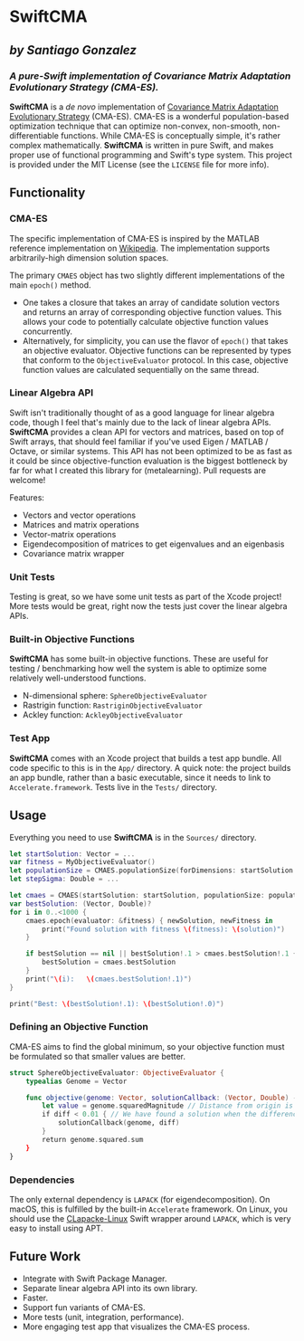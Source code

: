 # SwiftCMA
## *by Santiago Gonzalez*
### ***A pure-Swift implementation of Covariance Matrix Adaptation Evolutionary Strategy (CMA-ES).***

**SwiftCMA** is a *de novo* implementation of [Covariance Matrix Adaptation Evolutionary Strategy](https://en.wikipedia.org/wiki/CMA-ES) (CMA-ES). CMA-ES is a wonderful population-based optimization technique that can optimize non-convex, non-smooth, non-differentiable functions. While CMA-ES is conceptually simple, it's rather complex mathematically. **SwiftCMA** is written in pure Swift, and makes proper use of functional programming and Swift's type system. This project is provided under the MIT License (see the `LICENSE` file for more info).

## Functionality

### CMA-ES

The specific implementation of CMA-ES is inspired by the MATLAB reference implementation on [Wikipedia](https://en.wikipedia.org/wiki/CMA-ES). The implementation supports arbitrarily-high dimension solution spaces.

The primary `CMAES` object has two slightly different implementations of the main `epoch()` method.
* One takes a closure that takes an array of candidate solution vectors and returns an array of corresponding objective function values. This allows your code to potentially calculate objective function values concurrently.
* Alternatively, for simplicity, you can use the flavor of `epoch()` that takes an objective evaluator. Objective functions can be represented by types that conform to the `ObjectiveEvaluator` protocol. In this case, objective function values are calculated sequentially on the same thread.

### Linear Algebra API

Swift isn't traditionally thought of as a good language for linear algebra code, though I feel that's mainly due to the lack of linear algebra APIs. **SwiftCMA** provides a clean API for vectors and matrices, based on top of Swift arrays, that should feel familiar if you've used Eigen / MATLAB / Octave, or similar systems. This API has not been optimized to be as fast as it could be since objective-function evaluation is the biggest bottleneck by far for what I created this library for (metalearning). Pull requests are welcome!

Features:
* Vectors and vector operations
* Matrices and matrix operations
* Vector-matrix operations
* Eigendecomposition of matrices to get eigenvalues and an eigenbasis
* Covariance matrix wrapper

### Unit Tests

Testing is great, so we have some unit tests as part of the Xcode project! More tests would be great, right now the tests just cover the linear algebra APIs.

### Built-in Objective Functions

**SwiftCMA** has some built-in objective functions. These are useful for testing / benchmarking how well the system is able to optimize some relatively well-understood functions.

* N-dimensional sphere: `SphereObjectiveEvaluator`
* Rastrigin function: `RastriginObjectiveEvaluator`
* Ackley function: `AckleyObjectiveEvaluator`

### Test App

**SwiftCMA** comes with an Xcode project that builds a test app bundle. All code specific to this is in the `App/` directory. A quick note: the project builds an app bundle, rather than a basic executable, since it needs to link to `Accelerate.framework`. Tests live in the `Tests/` directory.

## Usage

Everything you need to use **SwiftCMA** is in the `Sources/` directory.

```swift
let startSolution: Vector = ...
var fitness = MyObjectiveEvaluator()
let populationSize = CMAES.populationSize(forDimensions: startSolution.count)
let stepSigma: Double = ...

let cmaes = CMAES(startSolution: startSolution, populationSize: populationSize, stepSigma: stepSigma)
var bestSolution: (Vector, Double)?
for i in 0..<1000 {
	cmaes.epoch(evaluator: &fitness) { newSolution, newFitness in
		print("Found solution with fitness \(fitness): \(solution)")
	}

	if bestSolution == nil || bestSolution!.1 > cmaes.bestSolution!.1 {
		bestSolution = cmaes.bestSolution
	}
	print("\(i):   \(cmaes.bestSolution!.1)")
}

print("Best: \(bestSolution!.1): \(bestSolution!.0)")
```

### Defining an Objective Function

CMA-ES aims to find the global minimum, so your objective function must be formulated so that smaller values are better.

```swift
struct SphereObjectiveEvaluator: ObjectiveEvaluator {
	typealias Genome = Vector

	func objective(genome: Vector, solutionCallback: (Vector, Double) -> ()) -> Double {
		let value = genome.squaredMagnitude // Distance from origin is the error.
		if diff < 0.01 { // We have found a solution when the difference is below a threshold.
			solutionCallback(genome, diff)
		}
		return genome.squared.sum
	}
}
```

### Dependencies

The only external dependency is `LAPACK` (for eigendecomposition). On macOS, this is fulfilled by the built-in `Accelerate` framework. On Linux, you should use the [CLapacke-Linux](https://github.com/indisoluble/CLapacke-Linux) Swift wrapper around `LAPACK`, which is very easy to install using APT.


## Future Work

* Integrate with Swift Package Manager.
* Separate linear algebra API into its own library.
* Faster.
* Support fun variants of CMA-ES.
* More tests (unit, integration, performance).
* More engaging test app that visualizes the CMA-ES process.
